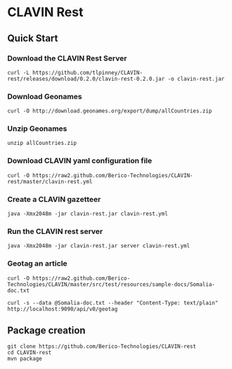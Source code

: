 CLAVIN Rest
===========

## Quick Start 

### Download the CLAVIN Rest Server 

    curl -L https://github.com/tlpinney/CLAVIN-rest/releases/download/0.2.0/clavin-rest-0.2.0.jar -o clavin-rest.jar

### Download Geonames 
  
    curl -O http://download.geonames.org/export/dump/allCountries.zip

### Unzip Geonames 

    unzip allCountries.zip

### Download CLAVIN yaml configuration file 

    curl -O https://raw2.github.com/Berico-Technologies/CLAVIN-rest/master/clavin-rest.yml 

### Create a CLAVIN gazetteer 
    
    java -Xmx2048m -jar clavin-rest.jar clavin-rest.yml

### Run the CLAVIN rest server 

    java -Xmx2048m -jar clavin-rest.jar server clavin-rest.yml 

### Geotag an article  

    curl -O https://raw2.github.com/Berico-Technologies/CLAVIN/master/src/test/resources/sample-docs/Somalia-doc.txt

    curl -s --data @Somalia-doc.txt --header "Content-Type: text/plain" http://localhost:9090/api/v0/geotag


## Package creation 

    git clone https://github.com/Berico-Technologies/CLAVIN-rest
    cd CLAVIN-rest
    mvn package 


